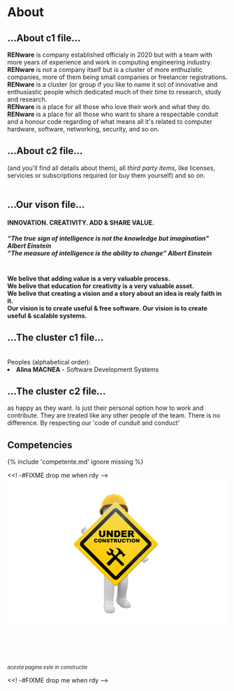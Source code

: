 
<!-- #FIXME think if put something here
![coding pict](pictures/software_1280.jpg){ width="400" align=right }
-->


# About

## ...About c1 file...

<strong>RENware</strong> is company established officialy in 2020 but with a team with more years of experience and work in computing engineering industry. 
<strong>RENware</strong> is not a company itself but is a cluster of more enthuzistic companies, more of them being small companies or freelancer registrations. 
<strong>RENware</strong> is a cluster (or group if you like to name it so) of innovative and enthusiastic people which dedicated much of their time to research, study and research.
<br>
<strong>RENware</strong> is a place for all those who love their work and what they do. <strong>RENware</strong> is a place for all those who want to share a respectable conduit and a 
honour code regarding of what means all it's related to computer hardware, software, networking, security, and so on.


## ...About c2 file...

(and you'll find all details about them), all <em>third party items</em>, like licenses, servicies or subscriptions required (or buy them yourself) and so on. 
 <br><br> 



## ...Our vison file...

<h4>INNOVATION. CREATIVITY. ADD & SHARE VALUE.</h4>
<h5>
    <em>“The true sign of intelligence is not the knowledge but imagination”</em><strong> Albert Einstein</strong>
    <br><em>“The measure of intelligence is the ability to change”</em><strong> Albert Einstein</strong>
</h5>
<h4><br>We belive that adding value is a very valuable process.<br>We belive that education for creativity is a very valuable asset.
<br>We belive that creating a vision and a story about an idea is realy faith in it.
<br>Our vision is to create useful & free software. Our vision is to create useful & scalable systems.</h4>


## ...The cluster c1 file...

<br> 
 Peoples (alphabetical order): 
 <li><strong>Alina MACNEA</strong> - Software Development Systems</li> 



## ...The cluster c2 file...

as happy as they want. Is just their personal option how to work and contribute. They are treated like any other people of the team. There is no difference. By respecting our 'code of cunduit and conduct' 




## Competencies

{% include 'competente.md' ignore missing %}






<<! -#FIXME drop me when rdy -->
![in progress document](pictures/under_maintenance.png)

<br><br><br><br>
<small markdown>*acesta pagina este in constructie*</small>

<<! -#FIXME drop me when rdy -->
